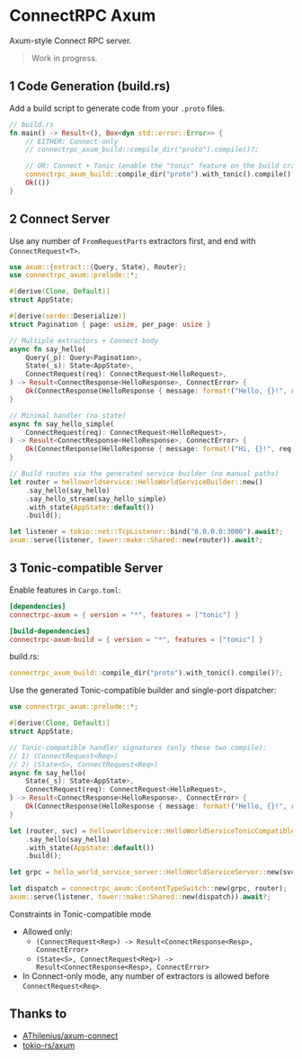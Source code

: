 # ConnectRPC Axum

Axum-style Connect RPC server.

> Work in progress.

## 1 Code Generation (build.rs)

Add a build script to generate code from your `.proto` files.

```rust
// build.rs
fn main() -> Result<(), Box<dyn std::error::Error>> {
    // EITHER: Connect-only
    // connectrpc_axum_build::compile_dir("proto").compile()?;

    // OR: Connect + Tonic (enable the "tonic" feature on the build crate)
    connectrpc_axum_build::compile_dir("proto").with_tonic().compile()?;
    Ok(())
}
```

## 2 Connect Server

Use any number of `FromRequestParts` extractors first, and end with `ConnectRequest<T>`.

```rust
use axum::{extract::{Query, State}, Router};
use connectrpc_axum::prelude::*;

#[derive(Clone, Default)]
struct AppState;

#[derive(serde::Deserialize)]
struct Pagination { page: usize, per_page: usize }

// Multiple extractors + Connect body
async fn say_hello(
    Query(_p): Query<Pagination>,
    State(_s): State<AppState>,
    ConnectRequest(req): ConnectRequest<HelloRequest>,
) -> Result<ConnectResponse<HelloResponse>, ConnectError> {
    Ok(ConnectResponse(HelloResponse { message: format!("Hello, {}!", req.name.unwrap_or_default()) }))
}

// Minimal handler (no state)
async fn say_hello_simple(
    ConnectRequest(req): ConnectRequest<HelloRequest>,
) -> Result<ConnectResponse<HelloResponse>, ConnectError> {
    Ok(ConnectResponse(HelloResponse { message: format!("Hi, {}!", req.name.unwrap_or_default()) }))
}

// Build routes via the generated service builder (no manual paths)
let router = helloworldservice::HelloWorldServiceBuilder::new()
    .say_hello(say_hello)
    .say_hello_stream(say_hello_simple)
    .with_state(AppState::default())
    .build();

let listener = tokio::net::TcpListener::bind("0.0.0.0:3000").await?;
axum::serve(listener, tower::make::Shared::new(router)).await?;
```

## 3 Tonic-compatible Server

Enable features in `Cargo.toml`:

```toml
[dependencies]
connectrpc-axum = { version = "*", features = ["tonic"] }

[build-dependencies]
connectrpc-axum-build = { version = "*", features = ["tonic"] }
```

build.rs:

```rust
connectrpc_axum_build::compile_dir("proto").with_tonic().compile()?;
```

Use the generated Tonic-compatible builder and single-port dispatcher:

```rust
use connectrpc_axum::prelude::*;

#[derive(Clone, Default)]
struct AppState;

// Tonic-compatible handler signatures (only these two compile):
// 1) (ConnectRequest<Req>)
// 2) (State<S>, ConnectRequest<Req>)
async fn say_hello(
    State(_s): State<AppState>,
    ConnectRequest(req): ConnectRequest<HelloRequest>,
) -> Result<ConnectResponse<HelloResponse>, ConnectError> {
    Ok(ConnectResponse(HelloResponse { message: format!("Hello, {}!", req.name.unwrap_or_default()) }))
}

let (router, svc) = helloworldservice::HelloWorldServiceTonicCompatibleBuilder::new()
    .say_hello(say_hello)
    .with_state(AppState::default())
    .build();

let grpc = hello_world_service_server::HelloWorldServiceServer::new(svc);

let dispatch = connectrpc_axum::ContentTypeSwitch::new(grpc, router);
axum::serve(listener, tower::make::Shared::new(dispatch)).await?;
```

Constraints in Tonic-compatible mode
- Allowed only:
  - `(ConnectRequest<Req>) -> Result<ConnectResponse<Resp>, ConnectError>`
  - `(State<S>, ConnectRequest<Req>) -> Result<ConnectResponse<Resp>, ConnectError>`
- In Connect-only mode, any number of extractors is allowed before `ConnectRequest<Req>`.

## Thanks to

- [AThilenius/axum-connect](https://github.com/AThilenius/axum-connect)
- [tokio-rs/axum](https://github.com/tokio-rs/axum)